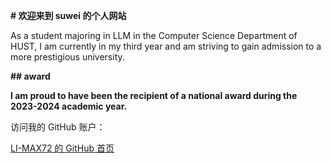 **# 欢迎来到 suwei 的个人网站**



As a student majoring in LLM in the Computer Science Department of HUST, I am currently in my third year and am striving to gain admission to a more prestigious university. 



**## award**



**I am proud to have been the recipient of a national award during the 2023-2024 academic year.**



访问我的 GitHub 账户：



[LI-MAX72 的 GitHub 首页](https://github.com/LI-MAX72)